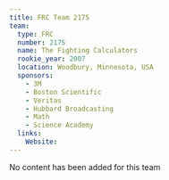 ```yaml
---
title: FRC Team 2175
team:
  type: FRC
  number: 2175
  name: The Fighting Calculators
  rookie_year: 2007
  location: Woodbury, Minnesota, USA
  sponsors:
    - 3M
    - Boston Scientific
    - Veritas
    - Hubbard Broadcasting
    - Math
    - Science Academy
  links:
    Website: 
---
```

No content has been added for this team